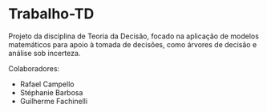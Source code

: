 # Trabalho-TD
Projeto da disciplina de Teoria da Decisão, focado na aplicação de modelos matemáticos para apoio à tomada de decisões, como árvores de decisão e análise sob incerteza.

Colaboradores:
- Rafael Campello
- Stéphanie Barbosa
- Guilherme Fachinelli
